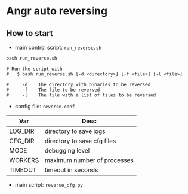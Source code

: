 # Angr auto reversing
## How to start
- main control script: `run_reverse.sh`
```
bash run_reverse.sh

# Run the script with
#   $ bash run_reverse.sh [-d <directory>] [-f <file>] [-l <file>]

#     -d    The directory with binaries to be reversed
#     -f    The file to be reversed
#     -l    The file with a list of files to be reversed
```
- config file: `reverse.conf`

| Var | Desc |
| --- | ---  |
| LOG_DIR | directory to save logs      |
| CFG_DIR | directory to save cfg files |
| MODE    | debugging level             |
| WORKERS | maximum number of processes |
| TIMEOUT | timeout in seconds          |

- main script: `reverse_cfg.py`